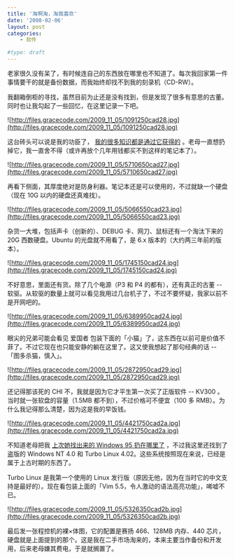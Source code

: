 ```yaml
---
title: '淘啊淘，淘我喜欢'
date: '2008-02-06'
layout: post
categories:
    - 软件

#type: draft
---
```


老家很久没有呆了，有时候连自己的东西放在哪里也不知道了。每次我回家第一件事情要干的就是备份数据，而我始终却找不到我的刻录机（CD-RW）。

我翻箱倒柜的寻找，虽然目前为止还是没有找到，但是发现了很多有意思的古董。同时也让我勾起了一些回忆，在这里记录一下吧。

![http://files.gracecode.com/2009_11_05/1091250cad28.jpg](http://files.gracecode.com/2009_11_05/1091250cad28.jpg)

这台砖头可以说是我的功臣了， [我的很多知识都是通过它获得的]({{site.urls}}/posts/130/) 。老母一直想扔掉它，我一直舍不得（或许再放个几年用钱都买不到这样的笔记本了）。

![http://files.gracecode.com/2009_11_05/5710650cad27.jpg](http://files.gracecode.com/2009_11_05/5710650cad27.jpg)

再看下侧面，其厚度绝对是防身利器。笔记本还是可以使用的，不过就缺一个硬盘（现在 10G 以内的硬盘还真难找）。

![http://files.gracecode.com/2009_11_05/5066550cad23.jpg](http://files.gracecode.com/2009_11_05/5066550cad23.jpg)

杂货一大堆，包括声卡（创新的）、DEBUG 卡、网刀、鼠标还有一个淘汰下来的 20G 西数硬盘。Ubuntu 的光盘就不用看了，是 6.x 版本的（大约两三年前的版本）。

![http://files.gracecode.com/2009_11_05/1745150cad24.jpg](http://files.gracecode.com/2009_11_05/1745150cad24.jpg)

不好意思，里面还有货。除了几个电源（P3 和 P4 的都有），还有真正的古董 -- 软驱。从软驱的数量上就可以看见我用过几台机子了，不过不要怀疑，我家以前不是开网吧的。

![http://files.gracecode.com/2009_11_05/6389950cad24.jpg](http://files.gracecode.com/2009_11_05/6389950cad24.jpg)

眼尖的兄弟可能会看见 爱国者 包装下面的「小猫」了，这东西在以前可是价值不菲了。不过它现在也只能安静的躺在这里了。这又使我想起了那句经典的话 -- 「图多杀猫，慎入」。

![http://files.gracecode.com/2009_11_05/2872950cad29.jpg](http://files.gracecode.com/2009_11_05/2872950cad29.jpg)

还记得那该死的 CHI 不，我就是因为它才平生第一次买了正版软件 -- KV300 。当时就一张软盘的容量（1.5MB 都不到），不过价格可不便宜（100 多 RMB）。为什么我记得那么清楚，因为这是我的早饭钱。

![http://files.gracecode.com/2009_11_05/4421750cad2a.jpg](http://files.gracecode.com/2009_11_05/4421750cad2a.jpg)

不知道老母把我 [上次她找出来的 Windows 95 扔在哪里了]({{site.urls}}/posts/588/) ，不过我这里还找到了盗版的 Windows NT 4.0 和 Turbo Linux 4.02。这些系统按照现在来说，已经是属于上古时期的东西了。

Turbo Linux 是我第一个使用的 Linux 发行版（原因无他，因为在当时它的中文支持是最好的）。现在看包装上面的「Vim 5.5，令人激动的语法高亮功能」，唏嘘不已。

![http://files.gracecode.com/2009_11_05/5326350cad2b.jpg](http://files.gracecode.com/2009_11_05/5326350cad2b.jpg)

最后发一张程控机的裸×体图，它的配置是赛扬 466、128MB 内存、440 芯片，硬盘就是上面提到的那个。这是我在二手市场淘来的，本来主要当作备份和开发用，后来老母嫌其费电，于是就搁置了。

